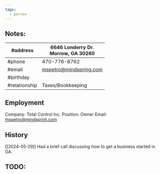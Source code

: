 ```yaml
---
tags:
  - person
---
```

## Notes:

| #address      | 6646 Londerry Dr.<br>Morrow, GA 30260 |
| ------------- | ------------------------------------- |
| #phone        | 470-776-8762                          |
| #email        | mspetro@mindspring.com                |
| #birthday     |                                       |
| #relationship | Taxes/Bookkeeping                     |

## Employment
Company: Total Control Inc.
Position: Owner
Email: mspetro@mindsprint.com


## History
[[2024-05-29]] Had a brief call discussing how to get a business started in GA.





## TODO:





